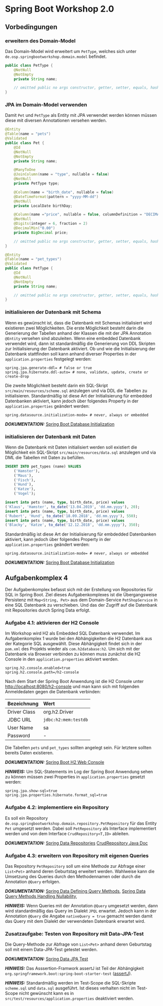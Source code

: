 # Spring Boot Workshop 2.0

## Vorbedingungen

### erweitern des Domain-Model

Das Domain-Model wird erweitert um `PetType`, welches sich unter `de.osp.springbootworkshop.domain.model` befindet.

```java
public class PetType {
    @NotNull
    @NotEmpty
    private String name;

    // omitted public no args constructor, getter, setter, equals, hashCode, toString and optionally builder
}
```

### JPA im Domain-Model verwenden

Damit `Pet` und `PetType` als Entity mit JPA verwendet werden können müssen diese mit diversen Annotationen versehen werden.

```java
@Entity
@Table(name = "pets")
@Validated
public class Pet {
    @Id
    @NotNull
    @NotEmpty
    private String name;

    @ManyToOne
    @JoinColumn(name = "type", nullable = false)
    @NotNull
    private PetType type;

    @Column(name = "birth_date", nullable = false)
    @DateTimeFormat(pattern = "yyyy-MM-dd")
    @NotNull
    private LocalDate birthDay;

    @Column(name ="price", nullable = false, columnDefinition = "DECIMAL(6,2)")
    @NotNull
    @Digits(integer = 6, fraction = 2)
    @DecimalMin("0.00")
    private BigDecimal price;

    // omitted public no args constructor, getter, setter, equals, hashCode and toString
}
```

```java
@Entity
@Table(name = "pet_types")
@Validated
public class PetType {
    @Id
    @NotNull
    @NotEmpty
    private String name;

    // omitted public no args constructor, getter, setter, equals, hashCode and toString
}
```

### initialisieren der Datenbank mit Schema

Wenn es gewünscht ist, dass die Datenbank mit Schemas initialisiert wird existieren zwei Möglichkeiten. Die erste Möglichkeit besteht darin die Generierung der Tabellen anhand der
Klassen die mit der JPA Annotation `@Entity` versehen sind abzuleiten. Wenn eine embedded Datenbank verwendet wird, dann ist standardmäßig die Generierung von DDL Skripten zur
Initialisierung der Datenbank aktiviert. Ob und wie die Initialisierung der Datenbank stattfinden soll kann anhand diverser Properties in der `application.properties` festgelegt
werden:

```properties
spring.jpa.generate-ddl= # false or true
spring.jpa.hibernate.ddl-auto= # none, validate, update, create or create-drop
```

Die zweite Möglichkeit besteht darin ein SQL-Skript `src/main/resources/scheme.sql` anzulegen und via DDL die Tabellen zu initialisieren. Standardmäßig ist diese Art der
Initialisierung für embedded Datenbanken aktiviert, kann jedoch über folgendes Property in der `application.properties` geändert werden:

```properties
spring.datasource.initialization-mode= # never, always or embedded
```

**_DOKUMENTATION:_**
[Spring Boot Database Initialization](https://docs.spring.io/spring-boot/docs/current/reference/html/howto-database-initialization.html#howto-database-initialization)

### initialisieren der Datenbank mit Daten

Wenn die Datenbank mit Daten initialisiert werden soll existiert die Möglichkeit ein SQL-Skript `src/main/resources/data.sql` anzulegen und via DML die Tabellen mit Daten zu
befüllen.

```sql
INSERT INTO pet_types (name) VALUES
    ('Hamster'),
    ('Maus'),
    ('Fisch'),
    ('Hund'),
    ('Katze'),
    ('Vogel');

insert into pets (name, type, birth_date, price) values
('Klaus', 'Hamster', to_date('13.04.2019', 'dd.mm.yyyy'), 20);
insert into pets (name, type, birth_date, price) values
('Rubert', 'Hund', to_date('18.09.2018', 'dd.mm.yyyy'), 550);
insert into pets (name, type, birth_date, price) values
('Blacky', 'Katze', to_date('12.12.2018', 'dd.mm.yyyy'), 350);
```

Standardmäßig ist diese Art der Initialisierung für embdedded Datenbanken aktiviert, kann jedoch über folgendes Property in der `application.properties` geändert werden:

```properties
spring.datasource.initialization-mode= # never, always or embedded
```

**_DOKUMENTATION:_**
[Spring Boot Database Initialization](https://docs.spring.io/spring-boot/docs/current/reference/html/howto-database-initialization.html#howto-database-initialization)


## Aufgabenkomplex 4

Der Aufgabenkomplex befasst sich mit der Erstellung von Repositories für SQL in Spring Boot. Ziel dieses Aufgabenkomplexes ist die Übergangsweise Persistenz mit `Map<String, Pet>`
aus dem Domain-Service `PetShopService` in eine SQL Datenbank zu verschieben. Und das der Zugriff auf die Datenbank mit Repositories durch Spring Data erfolgt.


### Aufgabe 4.1: aktivieren der H2 Console

Im Workshop wird H2 als Embedded SQL Datenbank verwendet. Im Aufgabenkomplex 1 wurde bei den Abhängigkeiten die H2 Datenbank aus der Kategorie SQL ausgewählt. Diese Abhängigkeit
findet sich in der `pom.xml` des Projekts wieder als `com.h2database:h2`. Um sich mit der Datenbank via Browser verbinden zu können muss zunächst die H2 Console in den
`application.properties` aktiviert werden.

```properties
spring.h2.console.enabled=true
spring.h2.console.path=/h2-console
```

Nach dem Start der Spring Boot Anwendung ist die H2 Console unter [http://localhost:8080/h2-console]( http://localhost:8080/actuator) und man kann sich mit folgenden Anmeldedaten
gegen die Datenbank verbinden:

| Bezeichnung  | Wert                 |
|:-------------|:---------------------|
| Driver Class | org.h2.Driver        |
| JDBC URL     | `jdbc:h2:mem:testdb` |
| User Name    | sa                   |
| Password     | -                    |

Die Tabellen `pets` und `pet_types` sollten angelegt sein. Für letztere sollten bereits Daten existieren.

**_DOKUMENTATION:_** [Spring Boot H2 Web Console](https://docs.spring.io/spring-boot/docs/current/reference/html/boot-features-sql.html#boot-features-sql-h2-console)

**_HINWEIS:_** Um SQL-Statements im Log der Spring Boot Anwendung sehen zu können müssen zwei Properties in `application.properties` gesetzt werden:

```properties
spring.jpa.show-sql=true
spring.jpa.properties.hibernate.format_sql=true
```


### Aufgabe 4.2: implementiere ein Repository

Es soll ein Repository `de.osp.springbootworkshop.domain.repository.PetRepository` für das Entity `Pet` umgesetzt werden. Dabei soll `PetRepository` als Interface implementiert
werden und von dem Interface `CrudRepository<T,ID>` ableiten.

**_DOKUMENTATION:_** [Spring Data Repositories](https://docs.spring.io/spring-data/jpa/docs/current/reference/html/#repositories)
[CrudRepository Java Doc](https://docs.spring.io/spring-data/commons/docs/current/api/org/springframework/data/repository/CrudRepository.html)


### Aufgabe 4.3: erweitern von Repository mit eigenen Queries

Das Repository `PetRepository` soll um eine Methode zur Abfrage einer `List<Pet>` anhand deren Geburtstag erweitert werden. Wahlweise kann die Umsetzung des Queries durch den
Methodennamen oder durch die Annotation `@Query` erfolgen.

**_DOKUMENTATION:_** [Spring Data Defining Query Methods](https://docs.spring.io/spring-data/jpa/docs/current/reference/html/#repositories.query-methods.details),
[Spring Data Query Methods Handling Nullability](https://docs.spring.io/spring-data/jpa/docs/current/reference/html/#repositories.nullability),

**_HINWEIS:_** Wenn Queries mit der Annotation `@Query` umgesetzt werden, dann wird standardmäßig das Query im Dialekt `JPQL` erwartet. Jedoch kann in der Annotation `@Query` die
Angabe `nativeQuery = true` gemacht werden damit das Query mit dem Dialekt der verwendeten Datenbank erwartet wird.


### Zusatzaufgabe: Testen von Repository mit Data-JPA-Test

Die Query-Methode zur Abfrage von `List<Pet>` anhand deren Geburtstag soll mit einem Data-JPA-Test getestet werden.

**_DOKUMENTATION:_**
[Spring Data JPA Test](https://docs.spring.io/spring-boot/docs/current/reference/html/boot-features-testing.html#boot-features-testing-spring-boot-applications-testing-autoconfigured-jpa-test)

**_HINWEIS:_** Das Asssertion-Framwork assertJ ist Teil der Abhängigkeit `org.springframework.boot:spring-boot-starter-test`
([assertJ](http://joel-costigliola.github.io/assertj/)).

**_HINWEIS:_** Standardmäßig werden im Test-Scope die SQL-Skripte `scheme.sql` und `data.sql` ausgeführt. Ist dieses verhalten nicht im Test-Scope nicht gewünscht kann es in
`src/test/resources/application.properties` deaktiviert werden.
